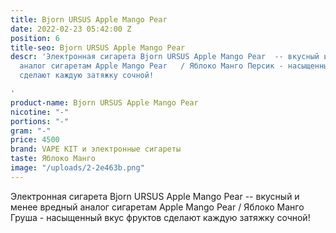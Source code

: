 ```yaml
---
title: Bjorn URSUS Apple Mango Pear
date: 2022-02-23 05:42:00 Z
position: 6
title-seo: Bjorn URSUS Apple Mango Pear
descr: 'Электронная сигарета Bjorn URSUS Apple Mango Pear  -- вкусный и менее вредный
  аналог сигаретам Apple Mango Pear   / Яблоко Манго Персик - насыщенный вкус фруктов
  сделают каждую затяжку сочной!

'
product-name: Bjorn URSUS Apple Mango Pear
nicotine: "-"
portions: "-"
gram: "-"
price: 4500
brand: VAPE KIT и электронные сигареты
taste: Яблоко Манго
image: "/uploads/2-2e463b.png"
---
```


Электронная сигарета Bjorn URSUS Apple Mango Pear  -- вкусный и менее вредный аналог сигаретам Apple Mango Pear   / Яблоко Манго Груша - насыщенный вкус фруктов сделают каждую затяжку сочной!

